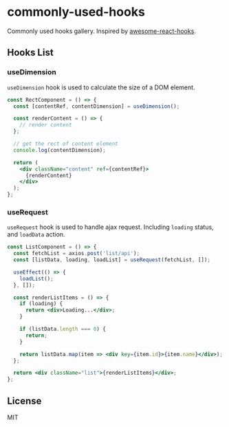 # commonly-used-hooks

Commonly used hooks gallery. Inspired by [awesome-react-hooks](https://github.com/rehooks/awesome-react-hooks).

## Hooks List

### useDimension

`useDimension` hook is used to calculate the size of a DOM element.

```jsx
const RectComponent = () => {
  const [contentRef, contentDimension] = useDimension();

  const renderContent = () => {
    // render content
  };

  // get the rect of content element
  console.log(contentDimension);

  return (
    <div className="content" ref={contentRef}>
      {renderContent}
    </div>
  );
};
```

### useRequest

`useRequest` hook is used to handle ajax request.
Including `loading` status, and `loadData` action.

```jsx
const ListComponent = () => {
  const fetchList = axios.post('list/api');
  const [listData, loading, loadList] = useRequest(fetchList, []);

  useEffect(() => {
    loadList();
  }, []);

  const renderListItems = () => {
    if (loading) {
      return <div>Loading...</div>;
    }

    if (listData.length === 0) {
      return;
    }

    return listData.map(item => <div key={item.id}>{item.name}</div>);
  };

  return <div className="list">{renderListItems}</div>;
};
```

## License

MIT

